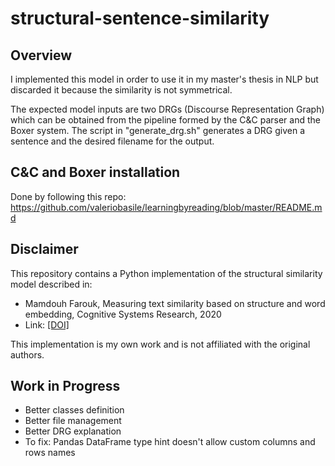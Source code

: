 # structural-sentence-similarity

## Overview

I implemented this model in order to use it in my master's thesis in NLP but discarded it because the similarity is not symmetrical.

The expected model inputs are two DRGs (Discourse Representation Graph) which can be obtained from the pipeline formed by the C&C parser and the Boxer system.
The script in "generate_drg.sh" generates a DRG given a sentence and the desired filename for the output.

## C&C and Boxer installation
Done by following this repo: https://github.com/valeriobasile/learningbyreading/blob/master/README.md

## Disclaimer

This repository contains a Python implementation of the structural similarity model described in:

- Mamdouh Farouk, Measuring text similarity based on structure and word embedding, Cognitive Systems Research, 2020
- Link: [[DOI]](https://doi.org/10.1016/j.cogsys.2020.04.002)

This implementation is my own work and is not affiliated with the original authors.

## Work in Progress
- Better classes definition
- Better file management
- Better DRG explanation
- To fix: Pandas DataFrame type hint doesn't allow custom columns and rows names
